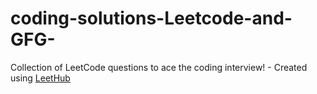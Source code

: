 # coding-solutions-Leetcode-and-GFG-
Collection of LeetCode questions to ace the coding interview! - Created using [LeetHub](https://github.com/QasimWani/LeetHub)
